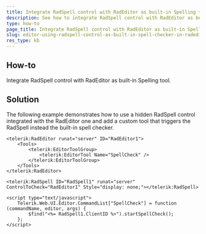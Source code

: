 ```yaml
---
title: Integrate RadSpell control with RadEditor as built-in Spelling tool.
description: See how to integrate RadSpell control with RadEditor as built-in Spelling tool.
type: how-to
page_title: Integrate RadSpell control with RadEditor as built-in Spelling tool.
slug: editor-using-radspell-control-as-built-in-spell-checker-in-radeditor
res_type: kb
---
```


## How-to
Integrate RadSpell control with RadEditor as built-in Spelling tool.

## Solution
The following example demonstrates how to use a hidden RadSpell control integrated with the RadEditor one and add a custom tool that triggers the RadSpell instead the built-in spell checker.

````ASP.NET
<telerik:RadEditor runat="server" ID="RadEditor1">
    <Tools>
        <telerik:EditorToolGroup>
            <telerik:EditorTool Name="SpellCheck" />
        </telerik:EditorToolGroup>
    </Tools>
</telerik:RadEditor>
 
<telerik:RadSpell ID="RadSpell1" runat="server" ControlToCheck="RadEditor1" Style="display: none;"></telerik:RadSpell>
 
<script type="text/javascript">
    Telerik.Web.UI.Editor.CommandList["SpellCheck"] = function (commandName, editor, args) {
        $find("<%= RadSpell1.ClientID %>").startSpellCheck();
    };
</script>
````

 